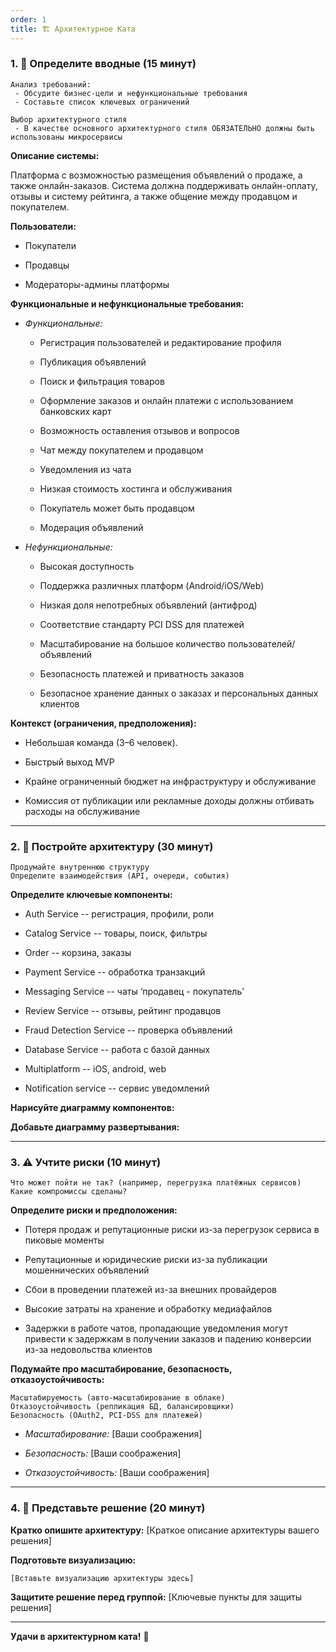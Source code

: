 ```yaml
---
order: 1
title: 🏗️ Архитектурное Ката
---
```


### 1\. 📖 Определите вводные (15 минут)

```
Анализ требований:
 - Обсудите бизнес-цели и нефункциональные требования
 - Составьте список ключевых ограничений

Выбор архитектурного стиля
 - В качестве основного архитектурного стиля ОБЯЗАТЕЛЬНО должны быть использованы микросервисы
```

**Описание системы:**

Платформа с возможностью размещения объявлений о продаже, а также онлайн-заказов. Система должна поддерживать онлайн-оплату, отзывы и систему рейтинга, а также общение между продавцом и покупателем.

**Пользователи:**

-  Покупатели

-  Продавцы

-  Модераторы-админы платформы

**Функциональные и нефункциональные требования:**

-  *Функциональные:*

   -  Регистрация пользователей и редактирование профиля

   -  Публикация объявлений

   -  Поиск и фильтрация товаров

   -  Оформление заказов и онлайн платежи с использованием банковских карт

   -  Возможность оставления отзывов и вопросов

   -  Чат между покупателем и продавцом

   -  Уведомления из чата

   -  Низкая стоимость хостинга и обслуживания

   -  Покупатель может быть продавцом

   -  Модерация объявлений

-  *Нефункциональные:*

   -  Высокая доступность

   -  Поддержка различных платформ (Android/iOS/Web)

   -  Низкая доля непотребных объявлений (антифрод)

   -  Соответствие стандарту PCI DSS для платежей

   -  Масштабирование на большое количество пользователей/объявлений

   -  Безопасность платежей и приватность заказов

   -  Безопасное хранение данных о заказах и персональных данных клиентов

**Контекст (ограничения, предположения):**

-  Небольшая команда (3–6 человек).

-  Быстрый выход MVP

-  Крайне ограниченный бюджет на инфраструктуру и обслуживание

-  Комиссия от публикации или рекламные доходы должны отбивать расходы на обслуживание

---

### 2\. 🧩 Постройте архитектуру (30 минут)

```
Продумайте внутреннюю структуру
Определите взаимодействия (API, очереди, события)
```

**Определите ключевые компоненты:**

-  Auth Service -- регистрация, профили, роли

-  Catalog Service -- товары, поиск, фильтры

-  Order -- корзина, заказы

-  Payment Service -- обработка транзакций

-  Messaging Service -- чаты ‘продавец - покупатель’

-  Review Service -- отзывы, рейтинг продавцов

-  Fraud Detection Service -- проверка объявлений

-  Database Service -- работа с базой данных

-  Multiplatform -- iOS, android, web

-  Notification service -- сервис уведомлений

**Нарисуйте диаграмму компонентов:**

<mermaid path="./arkhitekturnoe-kata-3.mermaid" width="780px" height="603px"/>

**Добавьте диаграмму развертывания:**

<mermaid path="./arkhitekturnoe-kata-4.mermaid" width="780px" height="170px"/>

---

### 3\. ⚠️ Учтите риски (10 минут)

```
Что может пойти не так? (например, перегрузка платёжных сервисов)
Какие компромиссы сделаны?
```

**Определите риски и предположения:**

-  Потеря продаж и репутационные риски из-за перегрузок сервиса в пиковые моменты

-  Репутационные и юридические риски из-за публикации мошеннических объявлений

-  Сбои в проведении платежей из-за внешних провайдеров

-  Высокие затраты на хранение и обработку медиафайлов

-  Задержки в работе чатов, пропадающие уведомления могут привести к задержкам в получении заказов и падению конверсии из-за недовольства клиентов

**Подумайте про масштабирование, безопасность, отказоустойчивость:**

```
Масштабируемость (авто-масштабирование в облаке)
Отказоустойчивость (репликация БД, балансировщики)
Безопасность (OAuth2, PCI-DSS для платежей)
```

-  *Масштабирование:* \[Ваши соображения\]

-  *Безопасность:* \[Ваши соображения\]

-  *Отказоустойчивость:* \[Ваши соображения\]

---

### 4\. 📝 Представьте решение (20 минут)

**Кратко опишите архитектуру:** \[Краткое описание архитектуры вашего решения\]

**Подготовьте визуализацию:**

```
[Вставьте визуализацию архитектуры здесь]
```

**Защитите решение перед группой:** \[Ключевые пункты для защиты решения\]

---

**Удачи в архитектурном ката!** 🚀